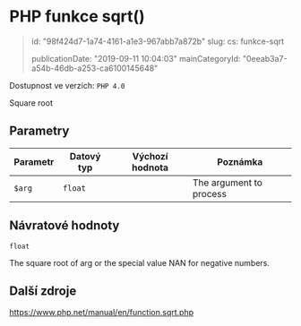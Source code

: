 PHP funkce sqrt()
=================

> id: "98f424d7-1a74-4161-a1e3-967abb7a872b"
> slug:
> 	cs: funkce-sqrt
>
> publicationDate: "2019-09-11 10:04:03"
> mainCategoryId: "0eeab3a7-a54b-46db-a253-ca6100145648"

Dostupnost ve verzích: `PHP 4.0`

Square root


Parametry
--------------

| Parametr | Datový typ | Výchozí hodnota | Poznámka |
|-----|-----|-----|-----|
| `$arg` | `float` |  | The argument to process |


Návratové hodnoty
----------------

`float`

The square root of arg
or the special value NAN for negative numbers.

Další zdroje
------------

https://www.php.net/manual/en/function.sqrt.php

